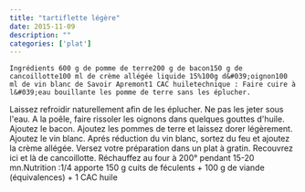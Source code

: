 ```yaml
---
title: "tartiflette légère"
date: 2015-11-09
description: ""
categories: ['plat']
---
```


          

  
    Ingrédients 600 g de pomme de terre200 g de bacon150 g de cancoillotte100 ml de crème allégée liquide 15%100g d&#039;oignon100 ml de vin blanc de Savoir Apremont1 CAC huiletechnique : Faire cuire à l&#039;eau bouillante les pomme de terre sans les éplucher.
 Laissez refroidir naturellement afin de les éplucher. Ne pas les jeter sous l&#039;eau.
 A la poêle, faire rissoler les oignons dans quelques gouttes d&#039;huile.
 Ajoutez le bacon.
 Ajoutez les pommes de terre et laissez dorer légèrement.
 Ajoutez le vin blanc.
 Aprés réduction du vin blanc, sortez du feu et ajoutez la crème allégée.
 Versez votre préparation dans un plat à gratin.
 Recouvrez ici et là de cancoillotte.
 Réchauffez au four à 200° pendant 15-20 mn.Nutrition :1/4 apporte 150 g cuits de féculents + 100 g de viande (équivalences) + 1 CAC huile
  


                          
